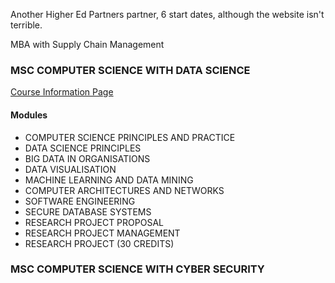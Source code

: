 Another Higher Ed Partners partner, 6 start dates, although the website isn't terrible.


MBA with Supply Chain Management
### MSC COMPUTER SCIENCE WITH DATA SCIENCE
[Course Information Page](https://online.sunderland.ac.uk/online-course/msc-computer-science-with-data-science/?utm_source=google&utm_medium=cpc&utm_campaign=sunderland_uk_msc_computer_science_online_aip&utm_content=msc_computer_science_data_science_prospecting&utm_term=onlinedatasciencepostgraduate&gad_source=1)
#### Modules
- COMPUTER SCIENCE PRINCIPLES AND PRACTICE
- DATA SCIENCE PRINCIPLES
- BIG DATA IN ORGANISATIONS
- DATA VISUALISATION
- MACHINE LEARNING AND DATA MINING
- COMPUTER ARCHITECTURES AND NETWORKS
- SOFTWARE ENGINEERING
- SECURE DATABASE SYSTEMS
- RESEARCH PROJECT PROPOSAL
- RESEARCH PROJECT MANAGEMENT
- RESEARCH PROJECT (30 CREDITS)


### MSC COMPUTER SCIENCE WITH CYBER SECURITY